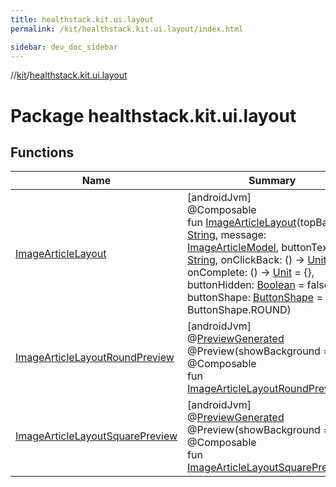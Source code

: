 ```yaml
---
title: healthstack.kit.ui.layout
permalink: /kit/healthstack.kit.ui.layout/index.html

sidebar: dev_doc_sidebar
---
```

//[kit](../../index.html)/[healthstack.kit.ui.layout](index.html)



# Package healthstack.kit.ui.layout



## Functions


| Name | Summary |
|---|---|
| [ImageArticleLayout](-image-article-layout.html) | [androidJvm]<br>@Composable<br>fun [ImageArticleLayout](-image-article-layout.html)(topBarTitle: [String](https://kotlinlang.org/api/latest/jvm/stdlib/kotlin/-string/index.html), message: [ImageArticleModel](../healthstack.kit.task.base/-image-article-model/index.html), buttonText: [String](https://kotlinlang.org/api/latest/jvm/stdlib/kotlin/-string/index.html), onClickBack: () -&gt; [Unit](https://kotlinlang.org/api/latest/jvm/stdlib/kotlin/-unit/index.html) = {}, onComplete: () -&gt; [Unit](https://kotlinlang.org/api/latest/jvm/stdlib/kotlin/-unit/index.html) = {}, buttonHidden: [Boolean](https://kotlinlang.org/api/latest/jvm/stdlib/kotlin/-boolean/index.html) = false, buttonShape: [ButtonShape](../healthstack.kit.ui/-button-shape/index.html) = ButtonShape.ROUND) |
| [ImageArticleLayoutRoundPreview](-image-article-layout-round-preview.html) | [androidJvm]<br>@[PreviewGenerated](../healthstack.kit.annotation/-preview-generated/index.html)<br>@Preview(showBackground = true)<br>@Composable<br>fun [ImageArticleLayoutRoundPreview](-image-article-layout-round-preview.html)() |
| [ImageArticleLayoutSquarePreview](-image-article-layout-square-preview.html) | [androidJvm]<br>@[PreviewGenerated](../healthstack.kit.annotation/-preview-generated/index.html)<br>@Preview(showBackground = true)<br>@Composable<br>fun [ImageArticleLayoutSquarePreview](-image-article-layout-square-preview.html)() |

